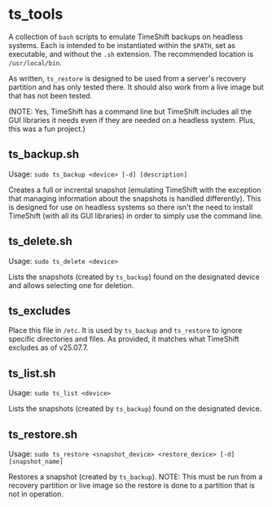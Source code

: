 # ts_tools
A collection of `bash` scripts to emulate TimeShift backups on headless systems.  Each is intended to be instantiated within the `$PATH`, set as executable, and without the `.sh` extension.  The recommended location is `/usr/local/bin`.  

As written, `ts_restore` is designed to be used from a server's recovery partition and has only tested there.  It should also work from a live image but that has not been tested.

(NOTE: Yes, TimeShift has a command line but TimeShift includes all the GUI libraries it needs even if they are needed on a headless system.  Plus, this was a fun project.) 

## ts_backup.sh
Usage: `sudo ts_backup <device> [-d] [description]`

Creates a full or incrental snapshot (emulating TimeShift with the exception that managing information about the snapshots is handled differently).  This is designed for use on headless systems so there isn't the need to install TimeShift (with all its GUI libraries) in order to simply use the command line.

## ts_delete.sh
Usage: `sudo ts_delete <device>`

Lists the snapshots (created by `ts_backup`) found on the designated device and allows selecting one for deletion.

## ts_excludes
Place this file in `/etc`.  It is used by `ts_backup` and `ts_restore` to ignore specific directories and files.  As provided, it matches what TimeShift excludes as of v25.07.7.

## ts_list.sh
Usage: `sudo ts_list <device>`

Lists the snapshots (created by `ts_backup`) found on the designated device.

## ts_restore.sh
Usage: `sudo ts_restore <snapshot_device> <restore_device> [-d] [snapshot_name]`

Restores a snapshot (created by `ts_backup`).  NOTE: This must be run from a recovery partition or live image so the restore is done to a partition that is not in operation.
